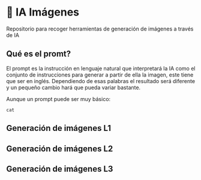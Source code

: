 # 🤖 IA Imágenes

Repositorio para recoger herramientas de generación de imágenes a través de IA


## Qué es el promt?
El prompt es la instrucción en lenguaje natural que interpretará la IA como el conjunto de instrucciones para generar a partir de ella la imagen, este tiene que ser en inglés. Dependiendo de esas palabras el resultado será diferente y un pequeño cambio hará que pueda variar bastante.

Aunque un prompt puede ser muy básico:
```
cat
```



## Generación de imágenes L1
## Generación de imágenes L2
## Generación de imágenes L3
